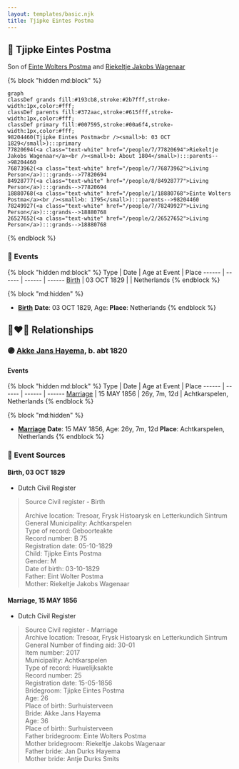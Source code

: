 ```yaml
---
layout: templates/basic.njk
title: Tjipke Eintes Postma
---
```

## 🔵 Tjipke Eintes Postma

Son of [Einte Wolters Postma](/people/1/18880768) and [Riekeltje Jakobs Wagenaar](/people/7/77820694)

{% block "hidden md:block" %}
```mermaid
graph
classDef grands fill:#193cb8,stroke:#2b7fff,stroke-width:1px,color:#fff;
classDef parents fill:#372aac,stroke:#615fff,stroke-width:1px,color:#fff;
classDef primary fill:#007595,stroke:#00a6f4,stroke-width:1px,color:#fff;
98204460(Tjipke Eintes Postma<br /><small>b: 03 OCT 1829</small>):::primary
77820694(<a class="text-white" href="/people/7/77820694">Riekeltje Jakobs Wagenaar</a><br /><small>b: About 1804</small>):::parents-->98204460
76873962(<a class="text-white" href="/people/7/76873962">Living Person</a>):::grands-->77820694
84928777(<a class="text-white" href="/people/8/84928777">Living Person</a>):::grands-->77820694
18880768(<a class="text-white" href="/people/1/18880768">Einte Wolters Postma</a><br /><small>b: 1795</small>):::parents-->98204460
78249927(<a class="text-white" href="/people/7/78249927">Living Person</a>):::grands-->18880768
26527652(<a class="text-white" href="/people/2/26527652">Living Person</a>):::grands-->18880768
```
{% endblock %}

### 📆 Events

{% block "hidden md:block" %}
Type | Date | Age at Event | Place
------ | ------ | ------ | ------
[Birth](#event-event-2) | 03 OCT 1829 |  | Netherlands
{% endblock %}

{% block "md:hidden" %}
- **[Birth](#event-event-2)**
**Date**: 03 OCT 1829, Age:
**Place**: Netherlands
{% endblock %}

## 👩‍❤️‍👨 Relationships

### 🟣 [Akke Jans Hayema](/people/8/83341373), b. abt 1820

#### Events

{% block "hidden md:block" %}
Type | Date | Age at Event | Place
------ | ------ | ------ | ------
[Marriage](#event-family-0-event-0) | 15 MAY 1856 | 26y, 7m, 12d | Achtkarspelen, Netherlands
{% endblock %}

{% block "md:hidden" %}
- **[Marriage](#event-family-0-event-0)**
**Date**: 15 MAY 1856, Age: 26y, 7m, 12d
**Place**: Achtkarspelen, Netherlands
{% endblock %}

### 📰 Event Sources

#### <a id="event-event-2"></a> Birth, 03 OCT 1829
* Dutch Civil Register
>   
  > Source Civil register - Birth  
  >   
  > Archive location: Tresoar, Frysk Histoarysk en Letterkundich Sintrum  
  > General Municipality: Achtkarspelen  
  > Type of record: Geboorteakte  
  > Record number: B 75  
  > Registration date: 05-10-1829  
  > Child: Tjipke Eints Postma  
  > Gender: M  
  > Date of birth: 03-10-1829  
  > Father: Eint Wolter Postma  
  > Mother: Riekeltje Jakobs Wagenaar
#### <a id="event-family-0-event-0"></a> Marriage, 15 MAY 1856
* Dutch Civil Register
>   
  > Source Civil register - Marriage  
  > Archive location: Tresoar, Frysk Histoarysk en Letterkundich Sintrum  
  > General Number of finding aid: 30-01  
  > Item number: 2017  
  > Municipality: Achtkarspelen  
  > Type of record: Huwelijksakte  
  > Record number: 25  
  > Registration date: 15-05-1856  
  > Bridegroom: Tjipke Eintes Postma  
  > Age: 26  
  > Place of birth: Surhuisterveen  
  > Bride: Akke Jans Hayema  
  > Age: 36  
  > Place of birth: Surhuisterveen  
  > Father bridegroom: Einte Wolters Postma  
  > Mother bridegroom: Riekeltje Jakobs Wagenaar  
  > Father bride: Jan Durks Hayema  
  > Mother bride: Antje Durks Smits
